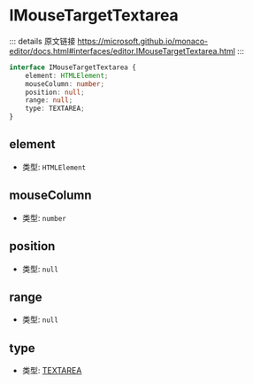 # IMouseTargetTextarea

<backTop />
        
::: details 原文链接
https://microsoft.github.io/monaco-editor/docs.html#interfaces/editor.IMouseTargetTextarea.html
:::

```ts
interface IMouseTargetTextarea {
    element: HTMLElement;
    mouseColumn: number;
    position: null;
    range: null;
    type: TEXTAREA;
}
```

## element
- 类型: `HTMLElement`
## mouseColumn
- 类型: `number`
## position
- 类型: `null`
## range
- 类型: `null`
## type
- 类型: [TEXTAREA](/api/editor/MouseTargetType.md#textarea)